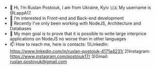 - 👋 Hi, I’m Ruslan Postoiuk, I am from Ukraine, Kyiv 🇺🇦 My username is @LappA17.
- 👀 I’m interested in Front-end and Back-end development
- 🌱 Recently I've only been working with NodeJS, Architecture and Databases
- 💞️ My main goal is to prove that it is possible to write large interprice applications on NodeJS no worse than in other languages
- 📫 How to reach me, here is contacts:
      1)LinkedIn: https://www.linkedin.com/in/ruslan-postoiuk-4171a4231/
      2)Instagram: https://www.instagram.com/postoiuk17/
      3)Gmail: ruslan.postoyuk@gmail.com
